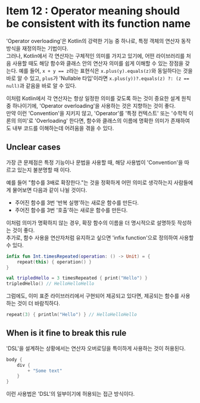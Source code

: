 
# Item 12 : Operator meaning should be consistent with its function name

'Operator overloading'은 Kotlin의 강력한 기능 중 하나로, 특정 객체의 연산자 동작 방식을 재정의하는 기법이다.  
그러나, Kotlin에서 각 연산자는 구체적인 의미를 가지고 있기에, 어떤 라이브러리를 처음 사용할 때도 해당 함수와 클래스 안의 연산자 의미를 쉽게 이해할 수 있는 장점을 갖는다. 
예를 들어, `x + y == z`라는 표현식은 `x.plus(y).equals(z)`와 동일하다는 것을 바로 알 수 있고, `plus`가 'Nullable 타입'이라면 `x.plus(y))?.equals(z) ?: (z == null)`과 같음을 바로 알 수 있다.

이처럼 Kotlin에서 각 연산자는 항상 일정한 의미를 갖도록 하는 것이 중요한 설계 원칙 중 하나이기에, 'Operator overloading'을 사용하는 것은 지향하는 것이 좋다.  
만약 이런 'Convention'을 지키지 않고, 'Operator'를 '특정 컨텍스트' 또는 '수학적 이론의 의미'로 'Overloading' 한다면, 함수와 클래스의 이름에 명확한 의미가 존재하여도 내부 코드를 이해하는데 어려움을 겪을 수 있다.

## Unclear cases

가장 큰 문제점은 특정 기능이나 문법을 사용할 때, 해당 사용법이 'Convention'을 따르고 있는지 불분명할 때 이다.

예를 들어 "함수를 3배로 확장한다."는 것을 정확하게 어떤 의미로 생각하는지 사람들에게 물어보면 다음과 같이 나뉠 것이다.

- 주어진 함수를 3번 '반복 실행'하는 새로운 함수를 만든다.
- 주어진 함수를 3번 '호출'하는 새로운 함수를 만든다.

이처럼 의미가 명확하지 않는 경우, 확장 함수의 이름을 더 명시적으로 설명하듯 작성하는 것이 좋다.  
추가로, 함수 사용을 연산자처럼 유지하고 싶으면 'infix function'으로 정의하여 사용할 수 있다.

```kotlin
infix fun Int.timesRepeated(operation: () -> Unit) = {
    repeat(this) { operation() }
}

val tripledHello = 3 timesRepeated { print("Hello") }
tripledHello() // HelloHelloHello
```

그럼에도, 이미 표준 라이브러리에서 구현되어 제공되고 있다면, 제공되는 함수를 사용하는 것이 더 바람직하다.

```kotlin
repeat(3) { println("Hello") } // HelloHelloHello
```

## When is it fine to break this rule

'DSL'을 설계하는 상황에서는 연산자 오버로딩을 특이하게 사용하는 것이 허용된다.

```kotlin
body {
    div {
        + "Some text"
    }
}
```

이런 사용법은 'DSL'의 일부이기에 허용되는 접근 방식이다.